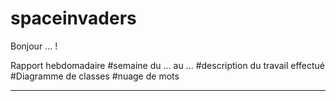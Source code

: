 # spaceinvaders
Bonjour 
...
!

Rapport hebdomadaire
#semaine du ... au ...
#description du travail effectué
#Diagramme de classes
#nuage de mots

--------------------------------------------------------


